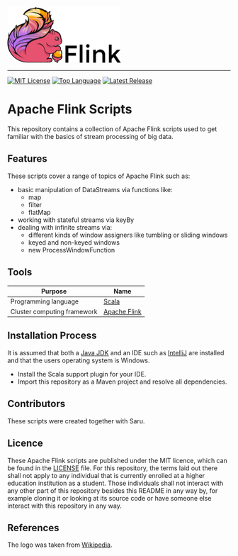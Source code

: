 <img src=resources/apache_flink_logo.png alt="Scala Logo" width="256" height="125">

--------------------------------------------------------------------------------
[![MIT License](https://img.shields.io/badge/license-MIT-green.svg)](LICENSE)
[![Top Language](https://img.shields.io/github/languages/top/johanneshagspiel/apache-flink-scripts)](https://github.com/johanneshagspiel/apache-flink-scripts)
[![Latest Release](https://img.shields.io/github/v/release/johanneshagspiel/apache-flink-scripts)](https://github.com/johanneshagspiel/apache-flink-scripts/releases/)

# Apache Flink Scripts

This repository contains a collection of Apache Flink scripts used to get familiar with the basics of stream processing of big data.

## Features

These scripts cover a range of topics of Apache Flink such as:

- basic manipulation of DataStreams via functions like:
  - map
  - filter
  - flatMap
- working with stateful streams via keyBy
- dealing with infinite streams via:
  - different kinds of window assigners like tumbling or sliding windows
  - keyed and non-keyed windows
  - new ProcessWindowFunction
  
## Tools

| Purpose                                                        | Name                                      |
|----------------------------------------------------------------|-------------------------------------------|
| Programming language                                           | [Scala](https://scala-lang.org/)          |
| Cluster computing framework | [Apache Flink](https://flink.apache.org/) |

## Installation Process

It is assumed that both a [Java JDK](https://openjdk.org/) and an IDE such as [IntelliJ](https://www.jetbrains.com/idea/) are installed and that the users operating system is Windows.

- Install the Scala support plugin for your IDE.
- Import this repository as a Maven project and resolve all dependencies.

## Contributors

These scripts were created together with Saru.

## Licence

These Apache Flink scripts are published under the MIT licence, which can be found in the [LICENSE](LICENSE) file. For this repository, the terms laid out there shall not apply to any individual that is currently enrolled at a higher education institution as a student. Those individuals shall not interact with any other part of this repository besides this README in any way by, for example cloning it or looking at its source code or have someone else interact with this repository in any way.

## References

The logo was taken from [Wikipedia](https://en.wikipedia.org/wiki/Apache_Flink#/media/File:Apache_Flink_logo.svg). 

